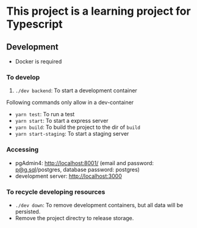 # This project is a learning project for Typescript

## Development

* Docker is required

### To develop

1. `./dev backend`: To start a development container

Following commands only allow in a dev-container

* `yarn test`: To run a test
* `yarn start`: To start a express server
* `yarn build`: To build the project to the dir of `build`
* `yarn start-staging`: To start a staging server

### Accessing

* pgAdmin4: [http://localhost:8001/](http://localhost:8001/) (email and password: p@g.sql/postgres, database password: postgres)
* development server: [http://localhost:3000](http://localhost:3000)

### To recycle developing resources

* `./dev down`: To remove development containers, but all data will be persisted.
* Remove the project directry to release storage.